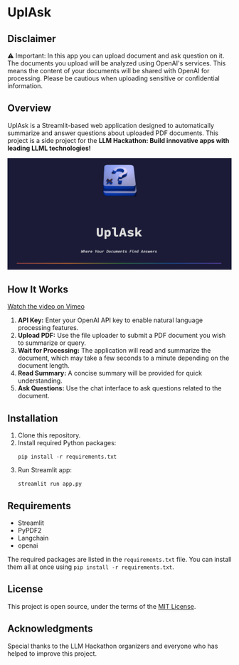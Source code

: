 # UplAsk

## Disclaimer

:warning: Important: In this app you can upload document and ask question on it. The documents you upload will be analyzed using OpenAI's services. This means the content of your documents will be shared with OpenAI for processing. Please be cautious when uploading sensitive or confidential information.

## Overview

UplAsk is a Streamlit-based web application designed to automatically summarize and answer questions about uploaded PDF documents. This project is a side project for the **LLM Hackathon: Build innovative apps with leading LLML technologies!**

![UplAsk Screenshot](images/screenshot.jpeg)

## How It Works

[Watch the video on Vimeo](https://vimeo.com/863237961/cf257b796a)

1. **API Key:** Enter your OpenAI API key to enable natural language processing features.
2. **Upload PDF:** Use the file uploader to submit a PDF document you wish to summarize or query.
3. **Wait for Processing:** The application will read and summarize the document, which may take a few seconds to a minute depending on the document length.
4. **Read Summary:** A concise summary will be provided for quick understanding.
5. **Ask Questions:** Use the chat interface to ask questions related to the document.

## Installation

1. Clone this repository.
2. Install required Python packages:  
    ```
    pip install -r requirements.txt
    ```
3. Run Streamlit app:  
    ```
    streamlit run app.py
    ```

## Requirements

- Streamlit
- PyPDF2
- Langchain
- openai

The required packages are listed in the `requirements.txt` file. You can install them all at once using `pip install -r requirements.txt`.

## License

This project is open source, under the terms of the [MIT License](./LICENSE).

## Acknowledgments

Special thanks to the LLM Hackathon organizers and everyone who has helped to improve this project.
